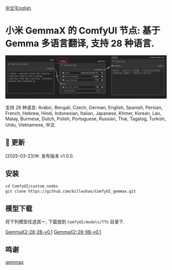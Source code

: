 [中文](README-CN.md)|[English](README.md)

# 小米 GemmaX 的 ComfyUI 节点: 基于 Gemma 多语言翻译, 支持 28 种语言. 

![](https://github.com/billwuhao/ComfyUI_gemmax/blob/main/images/2025-03-23_07-12-01.png)

支持 28 种语言: Arabic, Bengali, Czech, German, English, Spanish, Persian, French, Hebrew, Hindi, Indonesian, Italian, Japanese, Khmer, Korean, Lao, Malay, Burmese, Dutch, Polish, Portuguese, Russian, Thai, Tagalog, Turkish, Urdu, Vietnamese, 中文.

## 📣 更新

[2025-03-23]⚒️: 发布版本 v1.0.0. 

## 安装

```
cd ComfyUI/custom_nodes
git clone https://github.com/billwuhao/ComfyUI_gemmax.git
```

## 模型下载

将下列模型任选其一, 下载放到 `ComfyUI/models/TTS` 目录下.

[GemmaX2-28-2B-v0.1](https://huggingface.co/ModelSpace/GemmaX2-28-2B-v0.1) 
[GemmaX2-28-9B-v0.1](https://huggingface.co/ModelSpace/GemmaX2-28-9B-v0.1)

## 鸣谢

[gemmax](https://github.com/xiaomi-research/gemmax)
